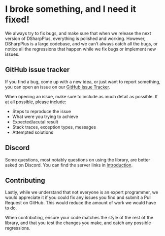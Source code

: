 # I broke something, and I need it fixed!

We always try to fix bugs, and make sure that when we release the next version of DSharpPlus, everything is polished and 
working. However, DSharpPlus is a large codebase, and we can't always catch all the bugs, or notice all the regressions 
that happen while we fix bugs or implement new issues.

## GitHub issue tracker

If you find a bug, come up with a new idea, or just want to report something, you can open an issue on our 
[GitHub Issue Tracker](https://github.com/DSharpPlus/DSharpPlus/issues "DSharpPlus issues on GitHub").

When opening an issue, make sure to include as much detail as possible. If at all possible, please include:

* Steps to reproduce the issue
* What were you trying to achieve
* Expected/acutal result
* Stack traces, exception types, messages
* Attempted solutions

## Discord 

Some questions, most notably questions on using the library, are better asked on Discord. You can find the server links in 
[Introduction](/articles/intro.html).

## Contributing

Lastly, while we understand that not everyone is an expert programmer, we would appreciate it if you could fix any issues you 
find and submit a Pull Request on GitHub. This would reduce the amount of work we would have to do.

When contributing, ensure your code matches the style of the rest of the library, and that you test the changes you make, and 
catch any possible regressions.